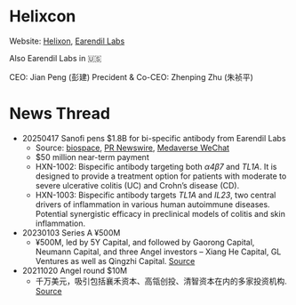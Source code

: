 # Helixcon

Website: [Helixon](https://www.helixon.com/), [Earendil Labs](https://earendil.bio/)

Also Earendil Labs in 🇺🇸

CEO: Jian Peng (彭建)
Precident & Co-CEO: Zhenping Zhu (朱祯平)


# News Thread

- 20250417 Sanofi pens $1.8B for bi-specific antibody from Earendil Labs
  - Source: [biospace](https://www.biospace.com/press-releases/earendil-labs-announces-worldwide-exclusive-license-agreement-with-sanofi-for-next-generation-bispecific-antibodies-for-autoimmune-and-inflammatory-bowel-diseases), [PR Newswire](https://www.prnewswire.com/news-releases/earendil-labs-announces-worldwide-exclusive-license-agreement-with-sanofi-for-next-generation-bispecific-antibodies-for-autoimmune-and-inflammatory-bowel-diseases-302431020.html), [Medaverse WeChat](https://mp.weixin.qq.com/s/ZdN5Fp37vcYcbOvF-Bb7IA)
  - $50 million near-term payment
  - HXN-1002: Bispecific antibody targeting both *α4β7* and *TL1A*. It is designed to provide a treatment option for patients with moderate to severe ulcerative colitis (UC) and Crohn’s disease (CD).
  - HXN-1003: Bispecific antibody targets *TL1A* and *IL23*, two central drivers of inflammation in various human autoimmune diseases. Potential synergistic efficacy in preclinical models of colitis and skin inflammation.
- 20230103 Series A ¥500M
  - ¥500M, led by 5Y Capital, and followed by Gaorong Capital, Neumann Capital, and three Angel investors – Xiang He Capital, GL Ventures as well as Qingzhi Capital. [Source](https://www.helixon.com/2023/01/helixon-announced-the-successful-closure-of-a-500-million-yuan-series-a-funding/)
- 20211020 Angel round $10M
  - 千万美元，吸引包括襄禾资本、高瓴创投、清智资本在内的多家投资机构. [Source](https://www.vbdata.cn/intelDetail/356156)







